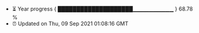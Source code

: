 - ⏳ Year progress { ████████████████████▁▁▁▁▁▁▁▁▁▁ } 68.78 %
- ⏰ Updated on Thu, 09 Sep 2021 01:08:16 GMT

